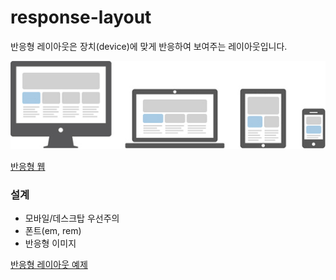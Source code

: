 # response-layout

반응형 레이아웃은 장치(device)에 맞게 반응하여 보여주는 레이아웃입니다.


![responsive layout](../images/responsive-layout.jpg)

[반응형 웹](http://www.nextree.co.kr/p8622/)



### 설계

- 모바일/데스크탑 우선주의
- 폰트(em, rem)
- 반응형 이미지


[반응형 레이아웃 예제](../ex/responsive.html)